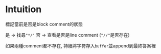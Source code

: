 # Intuition

標記當前是否是block comment的狀態

是 -> 找尋`"*/"`
否 -> 查看是否是line comment (`"//"`是否存在)

如果兩種comment都不存在, 持續將字符存入`buffer`並append到最終答案裡